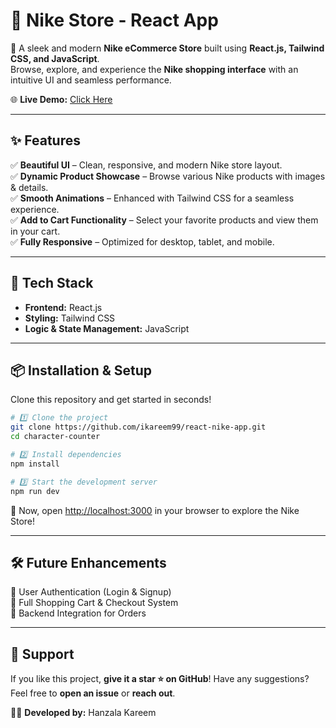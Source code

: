 # 🏀 Nike Store - React App

🚀 A sleek and modern **Nike eCommerce Store** built using **React.js, Tailwind CSS, and JavaScript**.  
Browse, explore, and experience the **Nike shopping interface** with an intuitive UI and seamless performance.

🌐 **Live Demo:** [Click Here](https://react-nike-app-by-hanzala.vercel.app/)

---

## ✨ Features

✅ **Beautiful UI** – Clean, responsive, and modern Nike store layout.  
✅ **Dynamic Product Showcase** – Browse various Nike products with images & details.  
✅ **Smooth Animations** – Enhanced with Tailwind CSS for a seamless experience.  
✅ **Add to Cart Functionality** – Select your favorite products and view them in your cart.  
✅ **Fully Responsive** – Optimized for desktop, tablet, and mobile.

---

## 🚀 Tech Stack

- **Frontend:** React.js
- **Styling:** Tailwind CSS
- **Logic & State Management:** JavaScript

---

## 📦 Installation & Setup

Clone this repository and get started in seconds!

```sh
# 1️⃣ Clone the project
git clone https://github.com/ikareem99/react-nike-app.git
cd character-counter

# 2️⃣ Install dependencies
npm install

# 3️⃣ Start the development server
npm run dev
```

🚀 Now, open [http://localhost:3000](http://localhost:3000) in your browser to explore the Nike Store!

---

## 🛠 Future Enhancements

🔹 User Authentication (Login & Signup)  
🔹 Full Shopping Cart & Checkout System  
🔹 Backend Integration for Orders

---

## 💙 Support

If you like this project, **give it a star ⭐ on GitHub**! Have any suggestions? Feel free to **open an issue** or **reach out**.

👨‍💻 **Developed by:** Hanzala Kareem
